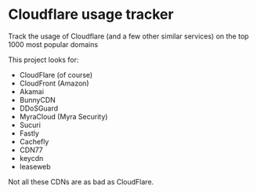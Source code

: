 # Cloudflare usage tracker
Track the usage of Cloudflare (and a few other similar services) on the top 1000 most popular domains

This project looks for:
- CloudFlare (of course)
- CloudFront (Amazon)
- Akamai
- BunnyCDN
- DDoSGuard
- MyraCloud (Myra Security)
- Sucuri
- Fastly
- Cachefly
- CDN77
- keycdn
- leaseweb

Not all these CDNs are as bad as CloudFlare.
